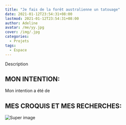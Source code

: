 ```yaml
---
title: "Je fais de la forêt australienne un tatouage"
date: 2021-01-12T23:54:31+08:00
lastmod: 2021-01-12T23:54:31+08:00
author: Adeline
avatar: /me/yy.jpg
cover: /img/.jpg
categories:
  - Projets
tags:
  - Espace
---
```


Description

<!--more-->

## MON INTENTION:

Mon intention a été de 



## MES CROQUIS ET MES RECHERCHES:

![Super image](/img/.PNG)




